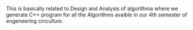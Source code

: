 This is basically related to Design and Analysis of algorithma where we generate C++ program for all the Algorithms avaible in our 4th semester of engeneering ciricullum.
